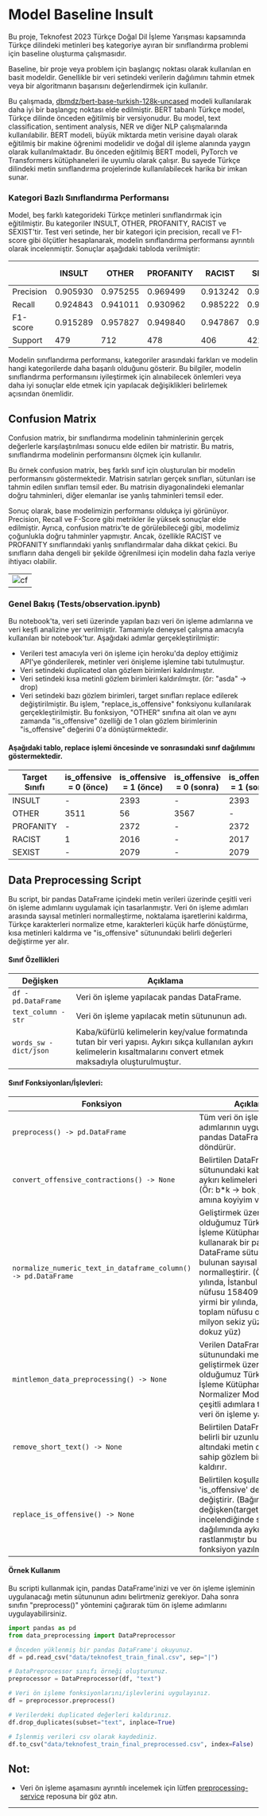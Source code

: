 # Model Baseline Insult

Bu proje, Teknofest 2023 Türkçe Doğal Dil İşleme Yarışması kapsamında Türkçe dilindeki metinleri beş kategoriye ayıran bir sınıflandırma problemi için baseline oluşturma çalışmasıdır.

Baseline, bir proje veya problem için başlangıç noktası olarak kullanılan en basit modeldir. Genellikle bir veri setindeki verilerin dağılımını tahmin etmek veya bir algoritmanın başarısını değerlendirmek için kullanılır.

Bu çalışmada, [dbmdz/bert-base-turkish-128k-uncased](https://huggingface.co/dbmdz/bert-base-turkish-128k-uncased) modeli kullanılarak daha iyi bir başlangıç noktası elde edilmiştir. BERT tabanlı Türkçe model, Türkçe dilinde önceden eğitilmiş bir versiyonudur. Bu model, text classification, sentiment analysis, NER ve diğer NLP çalışmalarında kullanılabilir. BERT modeli, büyük miktarda metin verisine dayalı olarak eğitilmiş bir makine öğrenimi modelidir ve doğal dil işleme alanında yaygın olarak kullanılmaktadır. Bu önceden eğitilmiş BERT modeli, PyTorch ve Transformers kütüphaneleri ile uyumlu olarak çalışır. Bu sayede Türkçe dilindeki metin sınıflandırma projelerinde kullanılabilecek harika bir imkan sunar.

### Kategori Bazlı Sınıflandırma Performansı

Model, beş farklı kategorideki Türkçe metinleri sınıflandırmak için eğitilmiştir. Bu kategoriler INSULT, OTHER, PROFANITY, RACIST ve SEXIST'tir. Test veri setinde, her bir kategori için precision, recall ve F1-score gibi ölçütler hesaplanarak, modelin sınıflandırma performansı ayrıntılı olarak incelenmiştir. Sonuçlar aşağıdaki tabloda verilmiştir: 


<table><thead><tr><th></th><th>INSULT</th><th>OTHER</th><th>PROFANITY</th><th>RACIST</th><th>SEXIST</th><th>accuracy</th><th>macro avg</th><th>weighted avg</th></tr></thead><tbody><tr><td>Precision</td><td>0.905930</td><td>0.975255</td><td>0.969499</td><td>0.913242</td><td>0.957447</td><td>0.946715</td><td>0.944275</td><td>0.947758</td></tr><tr><td>Recall</td><td>0.924843</td><td>0.941011</td><td>0.930962</td><td>0.985222</td><td>0.961995</td><td>0.946715</td><td>0.948807</td><td>0.946715</td></tr><tr><td>F1-score</td><td>0.915289</td><td>0.957827</td><td>0.949840</td><td>0.947867</td><td>0.959716</td><td>0.946715</td><td>0.946108</td><td>0.946833</td></tr><tr><td>Support</td><td>479</td><td>712</td><td>478</td><td>406</td><td>421</td><td>0.946715</td><td>2496</td><td>2496</td></tr></tbody></table>

Modelin sınıflandırma performansı, kategoriler arasındaki farkları ve modelin hangi kategorilerde daha başarılı olduğunu gösterir. Bu bilgiler, modelin sınıflandırma performansını iyileştirmek için alınabilecek önlemleri veya daha iyi sonuçlar elde etmek için yapılacak değişiklikleri belirlemek açısından önemlidir.


## Confusion Matrix

Confusion matrix, bir sınıflandırma modelinin tahminlerinin gerçek değerlerle karşılaştırılması sonucu elde edilen bir matristir. Bu matris, sınıflandırma modelinin performansını ölçmek için kullanılır.

Bu örnek confusion matrix, beş farklı sınıf için oluşturulan bir modelin performansını göstermektedir. Matrisin satırları gerçek sınıfları, sütunları ise tahmin edilen sınıfları temsil eder. Bu matrisin diyagonalindeki elemanlar doğru tahminleri, diğer elemanlar ise yanlış tahminleri temsil eder.

Sonuç olarak, base modelimizin performansı oldukça iyi görünüyor. Precision, Recall ve F-Score gibi metrikler ile yüksek sonuçlar elde edilmiştir. Ayrıca, confusion matrix'te de görülebileceği gibi, modelimiz çoğunlukla doğru tahminler yapmıştır. Ancak, özellikle RACIST ve PROFANITY sınıflarındaki yanlış sınıflandırmalar daha dikkat çekici. Bu sınıfların daha dengeli bir şekilde öğrenilmesi için modelin daha fazla veriye ihtiyacı olabilir. 


|   |
| - |
|![cf](https://user-images.githubusercontent.com/83168207/229031158-ac952dfc-af40-444f-b51b-cff38fc19b45.png)|


### Genel Bakış (Tests/observation.ipynb)

Bu notebook'ta, veri seti üzerinde yapılan bazı veri ön işleme adımlarına ve veri keşfi analizine yer verilmiştir. Tamamiyle deneysel çalışma amacıyla kullanılan bir notebook'tur. Aşağıdaki adımlar gerçekleştirilmiştir:

- Verileri test amacıyla veri ön işleme için heroku'da deploy ettiğimiz API'ye gönderilerek, metinler veri önişleme işlemine tabi tutulmuştur.
- Veri setindeki duplicated olan gözlem birimleri kaldırılmıştır.
- Veri setindeki kısa metinli gözlem birimleri kaldırılmıştır. (ör: "asda" -> drop)
- Veri setindeki bazı gözlem birimleri, target sınıfları replace edilerek değiştirilmiştir. Bu işlem, "replace_is_offensive" fonksiyonu kullanılarak gerçekleştirilmiştir. Bu fonksiyon, "OTHER" sınıfına ait olan ve aynı zamanda "is_offensive" özelliği de 1 olan gözlem birimlerinin "is_offensive" değerini 0'a dönüştürmektedir.

#### Aşağıdaki tablo, replace işlemi öncesinde ve sonrasındaki sınıf dağılımını göstermektedir.

<table><thead><tr><th>Target Sınıfı</th><th>is_offensive = 0 (önce)</th><th>is_offensive = 1 (önce)</th><th>is_offensive = 0 (sonra)</th><th>is_offensive = 1 (sonra)</th></tr></thead><tbody><tr><td>INSULT</td><td>-</td><td>2393</td><td>-</td><td>2393</td></tr><tr><td>OTHER</td><td>3511</td><td>56</td><td>3567</td><td>-</td></tr><tr><td>PROFANITY</td><td>-</td><td>2372</td><td>-</td><td>2372</td></tr><tr><td>RACIST</td><td>1</td><td>2016</td><td>-</td><td>2017</td></tr><tr><td>SEXIST</td><td>-</td><td>2079</td><td>-</td><td>2079</td></tr></tbody></table>


## Data Preprocessing Script 

Bu script, bir pandas DataFrame içindeki metin verileri üzerinde çeşitli veri ön işleme adımlarını uygulamak için tasarlanmıştır. Veri ön işleme adımları arasında sayısal metinleri normalleştirme, noktalama işaretlerini kaldırma, Türkçe karakterleri normalize etme, karakterleri küçük harfe dönüştürme, kısa metinleri kaldırma ve "is_offensive" sütunundaki belirli değerleri değiştirme yer alır.

#### Sınıf Özellikleri

<table><thead><tr><th>Değişken</th><th>Açıklama</th></tr></thead><tbody><tr><td><code>df - pd.DataFrame</code></td><td>Veri ön işleme yapılacak pandas DataFrame.</td></tr><tr><td><code>text_column - str</code></td><td>Veri ön işleme yapılacak metin sütununun adı.</td></tr><tr><td><code>words_sw - dict/json</code></td><td>Kaba/küfürlü kelimelerin key/value formatında tutan bir veri yapısı. Aykırı sıkça kullanılan aykırı kelimelerin kısaltmalarını convert etmek maksadıyla oluşturulmuştur.</td></tr></tbody></table>

#### Sınıf Fonksiyonları/İşlevleri: 

<table><thead><tr><th>Fonksiyon</th><th>Açıklama</th></tr></thead><tbody><tr><td><code>preprocess() -&gt; pd.DataFrame</code></td><td>Tüm veri ön işleme adımlarının uygulandığı pandas DataFrame'ini döndürür.</td></tr><tr><td><code>convert_offensive_contractions() -&gt; None</code></td><td>Belirtilen DataFrame sütunundaki kaba/küfür aykırı kelimeleri değiştirir. (Ör: b*k -&gt; bok , aw -&gt; amına koyiyim vb)</td></tr><tr><td><code>normalize_numeric_text_in_dataframe_column() -&gt; pd.DataFrame</code></td><td>Geliştirmek üzere olduğumuz Türkçe Doğal Dil İşleme Kütüphanesini kullanarak bir pandas DataFrame sütununda bulunan sayısal metinleri normalleştirir. (Ör: 2021 yılında, İstanbul toplam nüfusu 15840900 -&gt; iki bin yirmi bir yılında, İstanbul toplam nüfusu on beş milyon sekiz yüz kırk bin dokuz yüz)</td></tr><tr><td><code>mintlemon_data_preprocessing() -&gt; None</code></td><td>Verilen DataFrame sütunundaki metinleri geliştirmek üzere olduğumuz Türkçe Doğal Dil İşleme Kütüphanesinden Normalizer Modülünde çeşitli adımlara tabi tutarak veri ön işleme yapar.</td></tr><tr><td><code>remove_short_text() -&gt; None</code></td><td>Belirtilen DataFrame'den, belirli bir uzunluğun altındaki metin değerlerine sahip gözlem birimlerini kaldırır.</td></tr><tr><td><code>replace_is_offensive() -&gt; None</code></td><td>Belirtilen koşulları sağlayan 'is_offensive' değerlerini değiştirir. (Bağımlı değişken(target/dependent) incelendiğinde sınıf dağılımında aykırılık rastlanmıştır bu nedenle bu fonksiyon yazılmıştır.)</td></tr></tbody></table>


#### Örnek Kullanım

Bu scripti kullanmak için, pandas DataFrame'inizi ve ver ön işleme işleminin uygulanacağı metin sütununun adını belirtmeniz gerekiyor. Daha sonra sınıfın "preprocess()" yöntemini çağırarak tüm ön işleme adımlarını uygulayabilirsiniz.

```python
import pandas as pd
from data_preprocessing import DataPreprocessor

# Önceden yüklenmiş bir pandas DataFrame'i okuyunuz.
df = pd.read_csv("data/teknofest_train_final.csv", sep="|")

# DataPreprocessor sınıfı örneği oluşturunuz.
preprocessor = DataPreprocessor(df, "text")

# Veri ön işleme fonksiyonlarını/işlevlerini uygulayınız.
df = preprocessor.preprocess()

# Verilerdeki duplicated değerleri kaldırınız.
df.drop_duplicates(subset="text", inplace=True)

# İşlenmiş verileri csv olarak kaydediniz.
df.to_csv("data/teknofest_train_final_preprocessed.csv", index=False)
```


## Not: 

* Veri ön işleme aşamasını ayrıntılı incelemek için lütfen [preprocessing-service](https://github.com/Teknofest-Nane-Limon/preprocessing-service) reposuna bir göz atın. 

---
